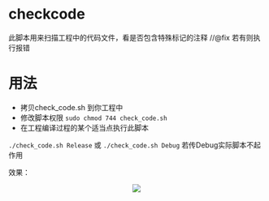 # checkcode
此脚本用来扫描工程中的代码文件，看是否包含特殊标记的注释 //@fix 若有则执行报错

# 用法
- 拷贝check_code.sh 到你工程中
- 修改脚本权限
```sudo chmod 744 check_code.sh```
- 在工程编译过程的某个适当点执行此脚本

```./check_code.sh Release```
或
```./check_code.sh Debug```
若传Debug实际脚本不起作用

效果：
<center>
<img src="https://github.com/novelfans/checkcode/blob/master/1.png">
</center>
